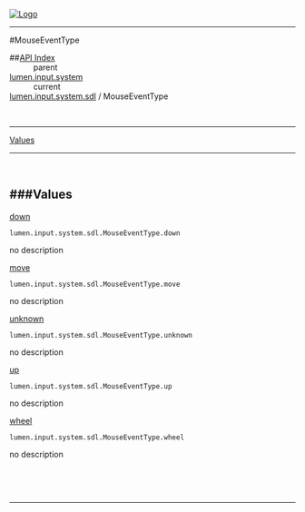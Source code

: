 
[![Logo](../../../../../images/logo.png)](../../../../../index.html)

---

#MouseEventType


##[API Index](../../../../../api/index.html#lumen.input)   
&emsp;&emsp;&emsp;parent    
[lumen.input.system](../)     
&emsp;&emsp;&emsp;current    
[lumen.input.system.sdl](./) / MouseEventType

<br/>

---


[Values](#Values)   


---

&nbsp;   

<a class="lift" name="Values" ></a>
###Values   
---
<a class="lift" name="down" href="#down">down</a>



`lumen.input.system.sdl.MouseEventType.down`

<span class="small_desc_flat"> no description </span>   

<a class="lift" name="move" href="#move">move</a>



`lumen.input.system.sdl.MouseEventType.move`

<span class="small_desc_flat"> no description </span>   

<a class="lift" name="unknown" href="#unknown">unknown</a>



`lumen.input.system.sdl.MouseEventType.unknown`

<span class="small_desc_flat"> no description </span>   

<a class="lift" name="up" href="#up">up</a>



`lumen.input.system.sdl.MouseEventType.up`

<span class="small_desc_flat"> no description </span>   

<a class="lift" name="wheel" href="#wheel">wheel</a>



`lumen.input.system.sdl.MouseEventType.wheel`

<span class="small_desc_flat"> no description </span>   

&nbsp;   



&nbsp;
&nbsp;
&nbsp;

---  


&nbsp;   
&nbsp;   
